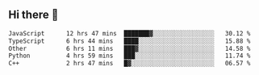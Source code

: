 ## Hi there 👋

<!--START_SECTION:waka-->

```txt
JavaScript      12 hrs 47 mins  ███████▓░░░░░░░░░░░░░░░░░   30.12 %
TypeScript      6 hrs 44 mins   ████░░░░░░░░░░░░░░░░░░░░░   15.88 %
Other           6 hrs 11 mins   ███▓░░░░░░░░░░░░░░░░░░░░░   14.58 %
Python          4 hrs 59 mins   ███░░░░░░░░░░░░░░░░░░░░░░   11.74 %
C++             2 hrs 47 mins   █▓░░░░░░░░░░░░░░░░░░░░░░░   06.57 %
```

<!--END_SECTION:waka-->
